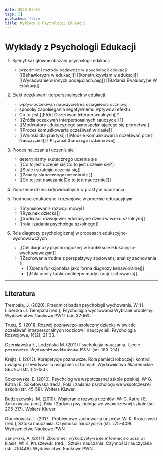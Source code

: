 ```yaml
---
date: 2023-02-02
tags: []
published: false
title: Wykłady z Psychologii Edukacji
---
```

# Wykłady z Psychologii Edukacji

1. Specyfika i głowne obszary psychologii edukacji
	- przedmiot i metody badawcze w psychologii edukacji
[[Behawioryzm w edukacji]]
[[Konstruktywizm w edukacji]]
[[Wychowanie w innych podejściach.png]]
[[Badania Ewaluacyjne W Edukacji]]

2. Efekt oczekiwań interpersonalnych w edukacji
	- wpływ oczekiwan nauczycieli na osiagniecia uczniow,
	- sposoby zapobiegania negatywnemu wptywowi efektu.
	- Co to jest [[Efekt Oczekiwań Interpersonalnych]]?  
	- [[Źródła oczekiwań interpersonalnych nauczycieli ]] 
	- [[Moderatory edukacyjnego samospełaniającego się proroctwa]]
	- [[Proces komunikowania oczekiwań w klasie]]
	- [[Wnioski dla praktyki]]
[[Modele Komunikowania oczekiwań przez Nauczycieli]]
[[Pryzmat Starszego rodzeństwa]]



3. Proces nauczania i uczenia sie
	- determinanty skutecznego uczenia sie
	- [[Co to jest uczenie się|Co to jest uczenie się?]]  
	- [[Style i strategie uczenia się]] 
	- [[Zasady skutecznego uczenia się ]]
	- [[Co to jest nauczanie|Co to jest nauczanie?]]
4. Znaczenie rdznic indywidualnych w praktyce nauczania
5. Trudnosci edukacyjne i rozwojowe w procesie edukacyjnym
	- [[Stymulowanie rozwoju mowy]]
	- [[Rysunek dziecka]]
	- [[trudności rozwojowe i edukacyjne dzieci w wieku szkolnym]]
	- [[rola i zadania psychologa szkolnego]]
6. Rola diagnozy psychologicznej w procesach edukacyjno-wychowawczych
	- [[Cel diagnozy psychologicznej w kontekście edukacyjno-wychowawczym]]
	- [[Zachowania trudne z perspektywy stosowanej analizy zachowania ]]
		- [[Ocena funkcjonalna jako forma diagnozy behawioralnej]]
		- [[Rola oceny funkcjonalnej w modyfikacji zachowania]]
---

## Literatura

Trempała, J. (2020). Przedmiot badan psychologii wychowania. W: H. Liberska iJ. Trempata (red.), Psychologia wychowania Wybrane problemy. Wydawnictwo Naukowe PWN. (str. 37-56).

Trusz, S. (2011). Rozwój poznawczo-społeczny dziecka w świetle oczekiwań interpersonalnych
rodziców i nauczycieli. Psychologia Rozwojowa, 16(2), 21-33.

Czerniawska E., Ledzińska M. (2011) Psychologia nauczania. Ujecie poznawcze. Wydawnictwo
Naukowe PWN. (str. 189-224)

Krejtz, I. (2012). Korepetycje poznawcze. Rola pamieci roboczej i kontroli uwagi w przewidywaniu
osiqgniec szkoInych. Wydawnictwo Akademickie SEDNO (str. 114-123).

Sokotowska, E. (2010). Psycholog we wspotczesnej szkole polskiej. W: G. Katra i E. Sokotowska (red.),
Rola i zadania psychologa we wspotczesnej szkole (str. 45-58). Wolters Kluwer.

Budziszewska, M. (2010). Wspieranie rozwoju uczniów. W: G. Katra i E. Sokotowska (red.), Rola i
Zadania psychologa we wspotczesnej szkole (str. 205-217). Wolters Kluwer.

Obuchowska, I. (2017). Problemowe zachowania uczniów. W: K. Kruszewski (red.), Sztuka nauczania.
Czynnosci nauczyciela (str. 375-409). Wydawnictwo Naukowe PWN.

Janowski, A. (2017). Zbieranie i wykorzystywanie informacji o uczniu i klasie. W: K. Kruszewski (red.), Sztuka nauczania. Czynności nauczyciela (str. 410446). Wydawnictwo Naukowe PWN.